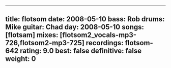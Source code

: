 
---
title: flotsom
date: 2008-05-10
bass:	Rob
drums:	Mike
guitar:	Chad
day: 2008-05-10
songs: [flotsam]
mixes: [flotsom2_vocals-mp3-726,flotsom2-mp3-725]
recordings: flotsom-642
rating: 9.0
best: false
definitive: false
weight: 0
---
